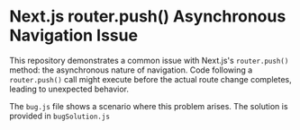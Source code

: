 # Next.js router.push() Asynchronous Navigation Issue

This repository demonstrates a common issue with Next.js's `router.push()` method:  the asynchronous nature of navigation.  Code following a `router.push()` call might execute before the actual route change completes, leading to unexpected behavior. 

The `bug.js` file shows a scenario where this problem arises. The solution is provided in `bugSolution.js`